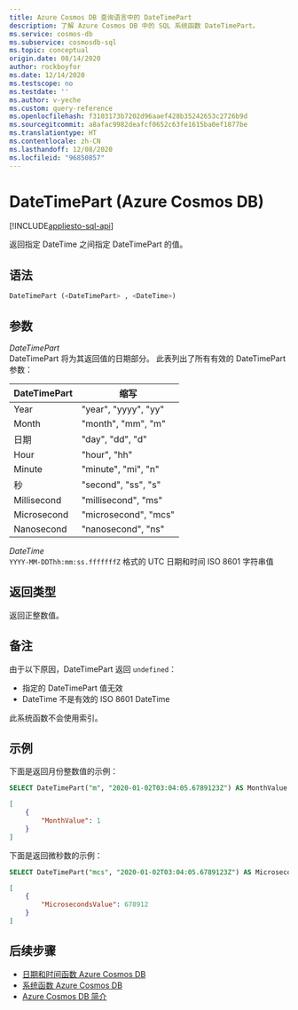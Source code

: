 ```yaml
---
title: Azure Cosmos DB 查询语言中的 DateTimePart
description: 了解 Azure Cosmos DB 中的 SQL 系统函数 DateTimePart。
ms.service: cosmos-db
ms.subservice: cosmosdb-sql
ms.topic: conceptual
origin.date: 08/14/2020
author: rockboyfor
ms.date: 12/14/2020
ms.testscope: no
ms.testdate: ''
ms.author: v-yeche
ms.custom: query-reference
ms.openlocfilehash: f3103173b7202d96aaef428b35242653c2726b9d
ms.sourcegitcommit: a8afac9982deafcf0652c63fe1615ba0ef1877be
ms.translationtype: HT
ms.contentlocale: zh-CN
ms.lasthandoff: 12/08/2020
ms.locfileid: "96850857"
---
```

<!--Verified Successfully-->
# <a name="datetimepart-azure-cosmos-db"></a>DateTimePart (Azure Cosmos DB)
[!INCLUDE[appliesto-sql-api](includes/appliesto-sql-api.md)]

返回指定 DateTime 之间指定 DateTimePart 的值。

## <a name="syntax"></a>语法

```sql
DateTimePart (<DateTimePart> , <DateTime>)
```

## <a name="arguments"></a>参数

*DateTimePart*  
  DateTimePart 将为其返回值的日期部分。 此表列出了所有有效的 DateTimePart 参数：

| DateTimePart | 缩写        |
| ------------ | -------------------- |
| Year         | "year", "yyyy", "yy" |
| Month        | "month", "mm", "m"   |
| 日期          | "day", "dd", "d"     |
| Hour         | "hour", "hh"         |
| Minute       | "minute", "mi", "n"  |
| 秒       | "second", "ss", "s"  |
| Millisecond  | "millisecond", "ms"  |
| Microsecond  | "microsecond", "mcs" |
| Nanosecond   | "nanosecond", "ns"   |

*DateTime*  
  `YYYY-MM-DDThh:mm:ss.fffffffZ` 格式的 UTC 日期和时间 ISO 8601 字符串值

## <a name="return-types"></a>返回类型

返回正整数值。

## <a name="remarks"></a>备注

由于以下原因，DateTimePart 返回 `undefined`：

- 指定的 DateTimePart 值无效
- DateTime 不是有效的 ISO 8601 DateTime

此系统函数不会使用索引。

## <a name="examples"></a>示例

下面是返回月份整数值的示例：

```sql
SELECT DateTimePart("m", "2020-01-02T03:04:05.6789123Z") AS MonthValue
```

```json
[
    {
        "MonthValue": 1
    }
]
```

下面是返回微秒数的示例：

```sql
SELECT DateTimePart("mcs", "2020-01-02T03:04:05.6789123Z") AS MicrosecondsValue
```

```json
[
    {
        "MicrosecondsValue": 678912
    }
]
```

## <a name="next-steps"></a>后续步骤

- [日期和时间函数 Azure Cosmos DB](sql-query-date-time-functions.md)
- [系统函数 Azure Cosmos DB](sql-query-system-functions.md)
- [Azure Cosmos DB 简介](introduction.md)

<!-- Update_Description: update meta properties, wording update, update link -->